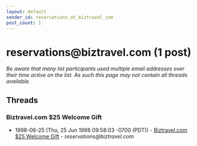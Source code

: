 ```yaml
---
layout: default
sender_id: reservations_at_biztravel_com
post_count: 1
---
```


# reservations<span>@</span>biztravel.com (1 post)

_Be aware that many list participants used multiple email addresses over their time active on the list. As such this page may not contain all threads available._

## Threads

### Biztravel.com $25 Welcome Gift
+ 1998-06-25 (Thu, 25 Jun 1998 09:58:03 -0700 (PDT)) - [Biztravel.com $25 Welcome Gift](/archive/1998/06/76a8afbfe564c596b174cbdd18e6c9d0ac423d94756d6eb66575a2466f50a56b) - _reservations@biztravel.com_

